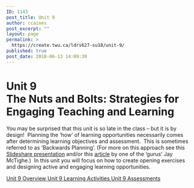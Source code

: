 ```yaml
---
ID: 1143
post_title: Unit 9
author: ccaines
post_excerpt: ""
layout: page
permalink: >
  https://create.twu.ca/ldrs627-su18/unit-9/
published: true
post_date: 2018-06-13 14:09:39
---
```

<!--themify_builder_static--><h1>Unit 9<br />The Nuts and Bolts: Strategies for Engaging Teaching and Learning</h1>
 <p>You may be surprised that this unit is so late in the class – but it is by design!  Planning the ‘how’ of learning opportunities necessarily comes after determining learning objectives and assessment.  This is sometimes referred to as ‘Backwards Planning’. (For more on this approach see this <a href="https://www.slideshare.net/edvainker/backwards-planning">Slideshare presentation</a> and/or this <a href="https://www.ascd.org/ASCD/pdf/books/mctighe2004_intro.pdf">article</a> by one of the ‘gurus’ Jay McTighe.)  In this unit you will focus on how to create opening exercises and designing active and engaging learning opportunities.</p>
 
 <a href="https://create.twu.ca/ldrs627-su18/unit-9-overview/"> Unit 9 Overview </a> <a href="https://create.twu.ca/ldrs627-su18/unit-9-learning-activities/"> Unit 9 Learning Activities </a> <a href="https://create.twu.ca/ldrs627-su18/unit-9-topic-1/"> Unit 9 Assessments </a><!--/themify_builder_static-->
